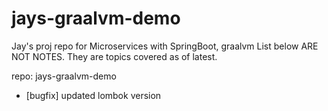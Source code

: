 # jays-graalvm-demo

Jay's proj repo for Microservices with SpringBoot, graalvm
List below ARE NOT NOTES. They are topics covered as of latest.

repo: jays-graalvm-demo
- [bugfix] updated lombok version